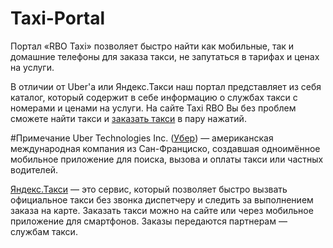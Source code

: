 # Taxi-Portal
Портал «RBO Taxi» позволяет быстро найти как мобильные, так и домашние телефоны для заказа такси, не запутаться в тарифах и ценах на услуги.

В отличии от Uber'а или Яндекс.Такси наш портал представляет из себя каталог, который содержит в себе информацию о службах такси с номерами и ценами на услуги. На сайте Taxi RBO Вы без проблем сможете найти такси и [заказать такси](https://taxi.rbo.by "Заказать такси") в пару нажатий.

#Примечание
Uber Technologies Inc. ([Убер](https://www.uber.com/ru/ "Перейти на сайт Uber")) — американская международная компания из Сан-Франциско, создавшая одноимённое мобильное приложение для поиска, вызова и оплаты такси или частных водителей.

[Яндекс.Такси](https://taxi.yandex.ru/ "Перейти на сайт Яндекс.Такси") — это сервис, который позволяет быстро вызвать официальное такси без звонка диспетчеру и следить за выполнением заказа на карте. Заказать такси можно на сайте или через мобильное приложение для смартфонов. Заказы передаются партнерам — службам такси.
